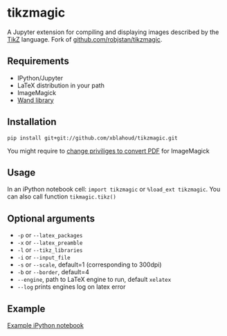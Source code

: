 # tikzmagic

A Jupyter extension for compiling and displaying images described by the [TikZ](http://www.texample.net/tikz/) language.
Fork of [github.com/robjstan/tikzmagic](https://github.com/robjstan/tikzmagic).

## Requirements

- IPython/Jupyter
- LaTeX distribution in your path
- ImageMagick
- [Wand library](http://docs.wand-py.org/)

## Installation

```pip install git+git://github.com/xblahoud/tikzmagic.git```

You might require to [change priviliges to convert PDF](https://stackoverflow.com/questions/52998331/imagemagick-security-policy-pdf-blocking-conversion) for ImageMagick

## Usage

In an iPython notebook cell: `import tikzmagic` or `%load_ext tikzmagic`.
You can also call function `tikmagic.tikz()`

## Optional arguments

- `-p` or `--latex_packages`
- `-x` or `--latex_preamble`
- `-l` or `--tikz_libraries`
- `-i` or `--input_file`
- `-s` or `--scale`, default=1 (corresponding to 300dpi)
- `-b` or `--border`, default=4
- `--engine`, path to LaTeX engine to run, default `xelatex`
- `--log` prints engines log on latex error

## Example

[Example iPython notebook](example.ipynb)
